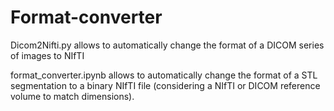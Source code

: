 # Format-converter

Dicom2Nifti.py allows to automatically change the format of a DICOM series of images to NIfTI

format_converter.ipynb allows to automatically change the format of a STL segmentation to a binary NIfTI file (considering a NIfTI or DICOM reference volume to match dimensions).

